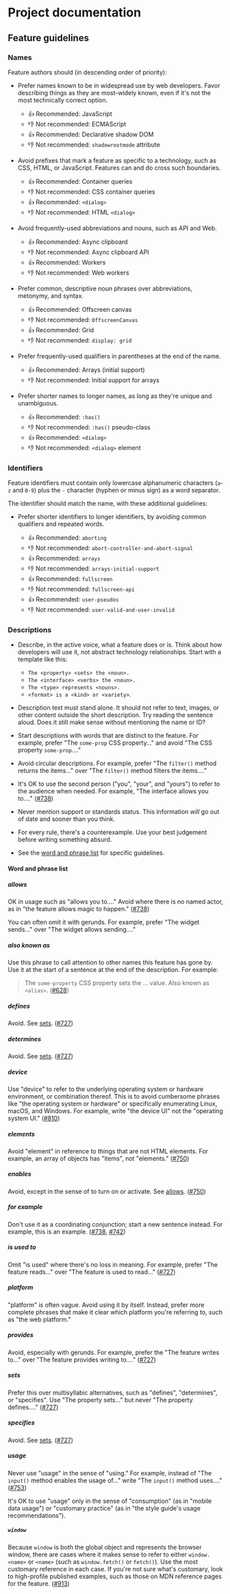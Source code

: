 # Project documentation

## Feature guidelines

### Names

Feature authors should (in descending order of priority):

- Prefer names known to be in widespread use by web developers.
  Favor describing things as they are most-widely known, even if it's not the most technically correct option.

  - 👍 Recommended: JavaScript
  - 👎 Not recommended: ECMAScript
  - 👍 Recommended: Declarative shadow DOM
  - 👎 Not recommended: `shadowrootmode` attribute

- Avoid prefixes that mark a feature as specific to a technology, such as CSS, HTML, or JavaScript.
  Features can and do cross such boundaries.

  - 👍 Recommended: Container queries
  - 👎 Not recommended: CSS container queries
  - 👍 Recommended: `<dialog>`
  - 👎 Not recommended: HTML `<dialog>`

- Avoid frequently-used abbreviations and nouns, such as API and Web.

  - 👍 Recommended: Async clipboard
  - 👎 Not recommended: Async clipboard API
  - 👍 Recommended: Workers
  - 👎 Not recommended: Web workers

- Prefer common, descriptive noun phrases over abbreviations, metonymy, and syntax.

  - 👍 Recommended: Offscreen canvas
  - 👎 Not recommended: `OffscreenCanvas`
  - 👍 Recommended: Grid
  - 👎 Not recommended: `display: grid`

- Prefer frequently-used qualifiers in parentheses at the end of the name.

  - 👍 Recommended: Arrays (initial support)
  - 👎 Not recommended: Initial support for arrays

- Prefer shorter names to longer names, as long as they're unique and unambiguous.

  - 👍 Recommended: `:has()`
  - 👎 Not recommended: `:has()` pseudo-class
  - 👍 Recommended: `<dialog>`
  - 👎 Not recommended: `<dialog>` element

### Identifiers

Feature identifiers must contain only lowercase alphanumeric characters (`a`-`z` and `0-9`) plus the `-` character (hyphen or minus sign) as a word separator.

The identifier should match the name, with these additional guidelines:

- Prefer shorter identifiers to longer identifiers, by avoiding common qualifiers and repeated words.

  - 👍 Recommended: `aborting`
  - 👎 Not recommended: `abort-controller-and-abort-signal`
  - 👍 Recommended: `arrays`
  - 👎 Not recommended: `arrays-initial-support`
  - 👍 Recommended: `fullscreen`
  - 👎 Not recommended: `fullscreen-api`
  - 👍 Recommended: `user-pseudos`
  - 👎 Not recommended: `user-valid-and-user-invalid`

### Descriptions

* Describe, in the active voice, what a feature does or is.
  Think about how developers will use it, not abstract technology relationships.
  Start with a template like this:

  - `The <property> <sets> the <noun>.`
  - `The <interface> <verbs> the <noun>.`
  - `The <type> represents <nouns>.`
  - `<format> is a <kind> or <variety>`.

* Description text must stand alone.
  It should not refer to text, images, or other content outside the short description.
  Try reading the sentence aloud.
  Does it still make sense without mentioning the name or ID?

* Start descriptions with words that are distinct to the feature.
  For example, prefer "The `some-prop` CSS property…" and avoid "The CSS property `some-prop`…."

* Avoid circular descriptions.
  For example, prefer "The `filter()` method returns the items…" over "The `filter()` method filters the items…."

* It's OK to use the second person ("you", "your", and "yours") to refer to the audience when needed.
  For example, "The interface allows you to…."
  ([#738](https://github.com/web-platform-dx/web-features/pull/742))

* Never mention support or standards status.
  This information *will* go out of date and sooner than you think.

* For every rule, there's a counterexample.
  Use your best judgement before writing something absurd.

* See the [word and phrase list](#word-and-phrase-list) for specific guidelines.

#### Word and phrase list

##### allows

OK in usage such as "allows you to…."
Avoid where there is no named actor, as in "the feature allows magic to happen."
([#738](https://github.com/web-platform-dx/web-features/pull/738#discussion_r1537760761))

You can often omit it with gerunds.
For example, prefer "The widget sends…" over "The widget allows sending…."

##### also known as

Use this phrase to call attention to other names this feature has gone by.
Use it at the start of a sentence at the end of the description.
For example:

 > The `some-property` CSS property sets the … value. Also known as `<alias>`.
([#628](https://github.com/web-platform-dx/web-features/pull/628/files/a9898862cb631c83ea16f1233b3c5c4353bf7a52#r1516293423))

##### defines

Avoid.
See [sets](#sets).
([#727](https://github.com/web-platform-dx/web-features/pull/727#discussion_r1537635491))

##### determines

Avoid.
See [sets](#sets).
([#727](https://github.com/web-platform-dx/web-features/pull/727#discussion_r1537635491))

##### device

Use "device" to refer to the underlying operating system or hardware environment, or combination thereof.
This is to avoid cumbersome phrases like "the operating system or hardware" or specifically enumerating Linux, macOS, and Windows.
For example, write "the device UI" not the "operating system UI."
([#810](https://github.com/web-platform-dx/web-features/pull/810))

##### elements

Avoid "element" in reference to things that are not HTML elements.
For example, an array of objects has "items", not "elements."
([#750](https://github.com/web-platform-dx/web-features/pull/750#discussion_r1543011420))

##### enables

Avoid, except in the sense of to turn on or activate.
See [allows](#allows).
([#750](https://github.com/web-platform-dx/web-features/pull/750#discussion_r1547382081))

##### for example

Don't use it as a coordinating conjunction; start a new sentence instead.
For example, this is an example.
([#738](https://github.com/web-platform-dx/web-features/pull/738#discussion_r1537762579), [#742](https://github.com/web-platform-dx/web-features/pull/742))

##### is used to

Omit "is used" where there's no loss in meaning.
For example, prefer "The feature reads…" over "The feature is used to read…"
([#727](https://github.com/web-platform-dx/web-features/pull/727#discussion_r1537635981))

##### platform

"platform" is often vague.
Avoid using it by itself.
Instead, prefer more complete phrases that make it clear which platform you're referring to, such as "the web platform."

##### provides

Avoid, especially with gerunds.
For example, prefer the "The feature writes to…" over "The feature provides writing to…."
([#727](https://github.com/web-platform-dx/web-features/pull/727#discussion_r1537635491))

##### sets

Prefer this over multisyllabic alternatives, such as "defines", "determines", or "specifies".
Use "The property sets…" but never "The property defines…."
([#727](https://github.com/web-platform-dx/web-features/pull/727#discussion_r1537635491))

##### specifies

Avoid.
See [sets](#sets).
([#727](https://github.com/web-platform-dx/web-features/pull/727#discussion_r1537635491))

##### usage

Never use "usage" in the sense of "using."
For example, instead of "The `input()` method enables the usage of…" write "The `input()` method uses…."
([#753](https://github.com/web-platform-dx/web-features/pull/753#discussion_r1560914869))

It's OK to use "usage" only in the sense of "consumption" (as in "mobile data usage") or "customary practice" (as in "the style guide's usage recommendations").

##### `window`

Because `window` is both the global object and represents the browser window, there are cases where it makes sense to refer to either `window.<name>` or `<name>` (such as `window.fetch()` or `fetch()`).
Use the most customary reference in each case.
If you're not sure what's customary, look to high-profile published examples, such as those on MDN reference pages for the feature.
([#913](https://github.com/web-platform-dx/web-features/pull/913#discussion_r1572601975))

